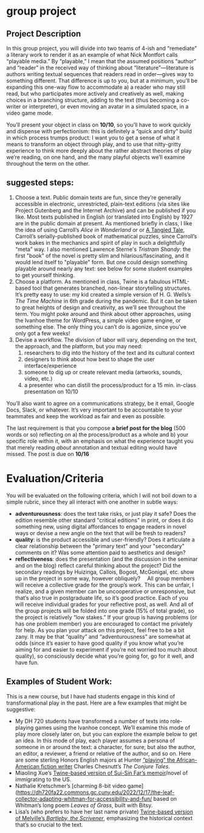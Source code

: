 # group project
## Project Description

In this group project, you will divide into two teams of 4-ish and “remediate” a literary work to render it as an example of what Nick Montfort calls “playable media.” By “playable,” I mean that the assumed positions “author” and “reader” in the received way of thinking about “literature”—literature is authors writing textual sequences that readers read in order—gives way to something different. That difference is up to you, but at a minimum, you’ll be expanding this one-way flow to accommodate a) a reader who may still read, but who participates more actively and creatively as well, making choices in a branching structure, adding to the text (thus becoming a co-writer or interpreter), or even moving an avatar in a simulated space, in a video game mode. 

You’ll present your object in class on **10/10**, so you’ll have to work quickly and dispense with perfectionism: this is definitely a “quick and dirty” build in which process trumps product: I want you to get a sense of what it means to transform an object through play, and to use that nitty-gritty experience to think more deeply about the rather abstract theories of play we’re reading, on one hand, and the many playful objects we’ll examine throughout the term on the other.

## suggested steps:

1. Choose a text. Public domain texts are fun, since they’re generally accessible in electronic, unrestricted, plain-text editions (via sites like Project Gutenberg and the Internet Archive) and can be published if you like. Most texts published in English (or translated into English) by 1927 are in the public domain at present. As mentioned briefly in class, I like the idea of using Carroll’s *Alice in Wonderland* or or [A Tangled Tale](https://www.gutenberg.org/files/29042/29042-h/29042-h.htm), Carroll’s serially-published book of mathematical puzzles, since Carroll’s work bakes in the mechanics and spirit of play in such a delightfully “meta” way. I also mentioned Lawrence Sterne's *Tristram Shandy*: the first "book" of the novel is pretty slim and hilarious/fascinating, and it would lend itself to "playable" form. But one could design something playable around nearly any text: see below for some student examples to get yourself thinking.
2. Choose a platform. As mentioned in class, Twine is a fabulous HTML-based tool that generates branched, non-linear storytelling structures. It’s pretty easy to use: my kid created a simple version of H. G. Wells’s *The Time Machine* in 6th grade during the pandemic. But it can be taken to great heights of design and creativity, as we’ll see throughout the term. You might poke around and think about other approaches, using the Ivanhoe theme for WordPress, a simple video game engine, or something else. The only thing you can’t do is agonize, since you’ve only got a few weeks!
3. Devise a workflow. The division of labor will vary, depending on the text, the approach, and the platform, but you may need:
   1. researchers to dig into the history of the text and its cultural context
   2. designers to think about how best to shape the user interface/experience
   3. someone to dig up or create relevant media (artworks, sounds, video, etc.)
   4. a presenter who can distill the process/product for a 15 min. in-class presentation on 10/10

You’ll also want to agree on a communications strategy, be it email, Google Docs, Slack, or whatever. It’s very important to be accountable to your teammates and keep the workload as fair and even as possible.

The last requirement is that you compose **a brief post for the blog** (500 words or so) reflecting on a) the process/product as a whole and b) your specific role within it, with an emphasis on what the experience taught you that merely reading *about* annotation and textual editing would have missed. The post is due on **10/16**
# Evaluation/Criteria
You will be evaluated on the following criteria, which I will not boil down to a simple rubric, since they all interact with one another in subtle ways:
* **adventurousness**: does the text take risks, or just play it safe? Does the edition resemble other standard "critical editions" in print, or does it do something new, using digital affordances to engage readers in novel ways or devise a new angle on the text that will be fresh to readers?
* **quality**: is the product accessible and user-friendly? Does it articulate a clear relationship between the "primary text" and your "secondary" comments on it? Was some attention paid to aesthetics and design?
* **reflectiveness**: does the presentation (and the discussion in the seminar and on the blog) reflect careful thinking about the project? Did the secondary readings by Huizinga, Callois, Bogost, McGonigal, etc. show up in the project in some way, however obliquely?
  ⠀
  All group members will receive a collective grade for the group’s work. This can be unfair, I realize, and a given member can be uncooperative or unresponsive, but that’s also true in postgraduate life, so it’s good practice. Each of you will receive individual grades for your reflective post, as well. And all of the group projects will be folded into one grade (15% of total grade), so the project is relatively “low stakes.” If your group is having problems (or has one problem member) you are encouraged to contact me privately for help. As you plan your attack on this project, feel free to be a bit zany. It may be that “quality” and “adventurousness” are somewhat at odds (since it’s easier to have good quality if you know what you’re aiming for and easier to experiment if you’re not worried too much about quality), so consciously decide what you’re going for, go for it well, and have fun.

## Examples of Student Work:
This is a new course, but I have had students engage in this kind of transformational play in the past. Here are a few examples that might be suggestive:

* My DH 720 students have transformed a number of texts into role-playing games using the Ivanhoe concept. We’ll examine this mode of play more closely later on, but you can explore the example below to get an idea. In this mode of play, each player assumes a persona of someone in or around the text: a character, for sure, but also the author, an editor, a reviewer, a friend or relative of the author, and so on. Here are some sterling Honors English majors at Hunter [“playing” the African-American fiction writer](https://talkingbook.commons.gc.cuny.edu/) Charles Chesnutt’s *The Conjure Tales*.
* Miaoling Xue’s [Twine-based version of Sui-Sin Far’s memoir](https://dh720fa22.commons.gc.cuny.edu/2022/12/20/final-project-in-the-land-of-the-free/)/novel of immigrating to the US.
* Nathalie Kretschmer’s [charming 8-bit video game](https://dh720fa22.commons.gc.cuny.edu/2022/12/17/the-leaf-collector-adapting-whitman-for-accessibility-and-fun/ based on Whitman’s long poem *Leaves of Grass*, built with Bitsy.
* Lisa’s (who prefers to have her last name private) [Twine-based version of Melville’s *Bartleby, the Scrivener*](https://allred720fa20.commons.gc.cuny.edu/2020/12/15/saving-bartleby-a-twine-game/), emphasizing the historical context that’s so crucial to the text.
### 
